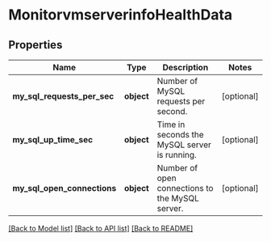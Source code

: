 # MonitorvmserverinfoHealthData

## Properties
Name | Type | Description | Notes
------------ | ------------- | ------------- | -------------
**my_sql_requests_per_sec** | **object** | Number of MySQL requests per second. | [optional] 
**my_sql_up_time_sec** | **object** | Time in seconds the MySQL server is running. | [optional] 
**my_sql_open_connections** | **object** | Number of open connections to the MySQL server. | [optional] 

[[Back to Model list]](../README.md#documentation-for-models) [[Back to API list]](../README.md#documentation-for-api-endpoints) [[Back to README]](../README.md)


